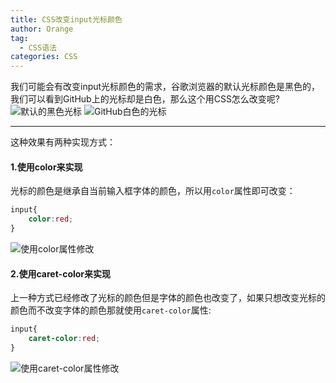 ```yaml
---
title: CSS改变input光标颜色
author: Orange
tag: 
  - CSS语法
categories: CSS
---
```

我们可能会有改变input光标颜色的需求，谷歌浏览器的默认光标颜色是黑色的，我们可以看到GitHub上的光标却是白色，那么这个用CSS怎么改变呢?
![默认的黑色光标](1.gif)
![GitHub白色的光标](2.gif)

--------------------------
这种效果有两种实现方式：
#### 1.使用color来实现
光标的颜色是继承自当前输入框字体的颜色，所以用`color`属性即可改变：
```CSS
input{
	color:red;
}
```
![使用color属性修改](3.gif)
#### 2.使用caret-color来实现
上一种方式已经修改了光标的颜色但是字体的颜色也改变了，如果只想改变光标的颜色而不改变字体的颜色那就使用`caret-color`属性:
```CSS
input{
	caret-color:red;
}
```
![使用caret-color属性修改](4.gif)